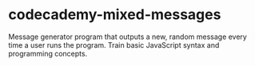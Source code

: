 # codecademy-mixed-messages
Message generator program that outputs a new, random message every time a user runs the program. Train basic JavaScript syntax and programming concepts.
